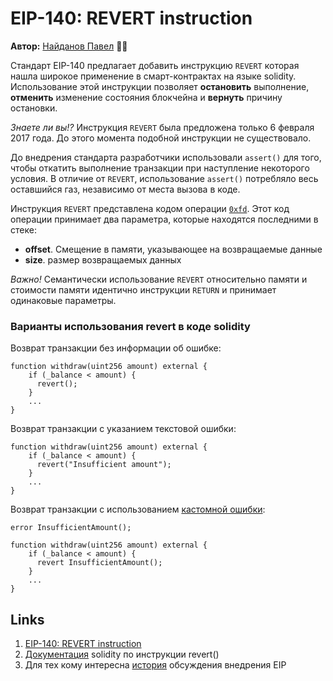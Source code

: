 # EIP-140: REVERT instruction

**Автор:** [Найданов Павел](https://github.com/PavelNaydanov) 🕵️‍♂️

Стандарт EIP-140 предлагает добавить инструкцию `REVERT` которая нашла широкое применение в смарт-контрактах на языке solidity. Использование этой инструкции позволяет **остановить** выполнение, **отменить** изменение состояния блокчейна и **вернуть** причину остановки.

_Знаете ли вы!?_ Инструкция `REVERT` была предложена только 6 февраля 2017 года. До этого момента подобной инструкции не существовало.

До внедрения стандарта разработчики использовали `assert()` для того, чтобы откатить выполнение транзакции при наступление некоторого условия. В отличие от `REVERT`, использование `assert()` потребляло весь оставшийся газ, независимо от места вызова в коде.

Инструкция `REVERT` представлена кодом операции [`0xfd`](https://www.evm.codes/#fd?fork=shanghai). Этот код операции принимает два параметра, которые находятся последними в стеке:
- **offset**. Смещение в памяти, указывающее на возвращаемые данные
- **size**. размер возвращаемых данных

_Важно!_ Семантически использование `REVERT` относительно памяти и стоимости памяти идентично инструкции `RETURN` и принимает одинаковые параметры.

### Варианты использования revert в коде solidity

Возврат транзакции без информации об ошибке:

```solidity
function withdraw(uint256 amount) external {
    if (_balance < amount) {
      revert();
    }
    ...
}
```

Возврат транзакции с указанием текстовой ошибки:

```solidity
function withdraw(uint256 amount) external {
    if (_balance < amount) {
      revert("Insufficient amount");
    }
    ...
}
```

Возврат транзакции с использованием [кастомной ошибки](https://soliditylang.org/blog/2021/04/21/custom-errors/):

```solidity
error InsufficientAmount();

function withdraw(uint256 amount) external {
    if (_balance < amount) {
      revert InsufficientAmount();
    }
    ...
}
```

## Links

1. [EIP-140: REVERT instruction](https://eips.ethereum.org/EIPS/eip-140)
2. [Документация](https://docs.soliditylang.org/en/v0.8.23/control-structures.html#revert) solidity по инструкции revert()
3. Для тех кому интересна [история](https://github.com/ethereum/EIPs/pull/206/commits) обсуждения внедрения EIP